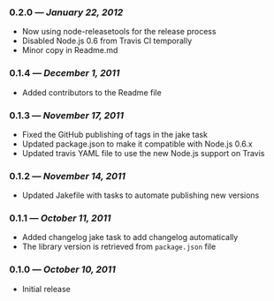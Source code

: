 ### 0.2.0 — *January 22, 2012*

  * Now using node-releasetools for the release process
  * Disabled Node.js 0.6 from Travis CI temporally
  * Minor copy in Readme.md

### 0.1.4 — *December 1, 2011*

  * Added contributors to the Readme file

### 0.1.3 — *November 17, 2011*

  * Fixed the GitHub publishing of tags in the jake task
  * Updated package.json to make it compatible with Node.js 0.6.x
  * Updated travis YAML file to use the new Node.js support on Travis

### 0.1.2 — *November 14, 2011*

  * Updated Jakefile with tasks to automate publishing new versions

### 0.1.1 — *October 11, 2011*

  * Added changelog jake task to add changelog automatically
  * The library version is retrieved from `package.json` file

### 0.1.0 — *October 10, 2011*

  * Initial release
